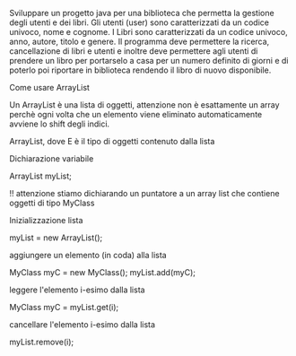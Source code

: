 Sviluppare un progetto java per una biblioteca che permetta la gestione degli utenti e dei libri. Gli utenti (user) sono caratterizzati da un codice univoco, nome e cognome. I Libri sono caratterizzati da un codice univoco, anno, autore, titolo e genere. Il programma deve permettere la ricerca, cancellazione di libri e utenti e inoltre deve permettere agli utenti di prendere un libro per portarselo a casa per un numero definito di giorni e di poterlo poi riportare in biblioteca rendendo il libro di nuovo disponibile.



Come usare ArrayList

Un ArrayList è una lista di oggetti, attenzione non è esattamente un array perchè ogni volta che un elemento viene eliminato automaticamente avviene lo shift degli indici.

ArrayList<E>, dove E è il tipo di oggetti contenuto dalla lista

Dichiarazione variabile

ArrayList<MyClass> myList; 

!! attenzione stiamo dichiarando un puntatore a un array list che contiene oggetti di tipo MyClass

Inizializzazione lista

myList = new ArrayList<MyClass>();

aggiungere un elemento (in coda) alla lista

MyClass myC = new MyClass();
myList.add(myC);

leggere l'elemento i-esimo dalla lista

MyClass myC = myList.get(i);

cancellare l'elemento i-esimo dalla lista

myList.remove(i);
